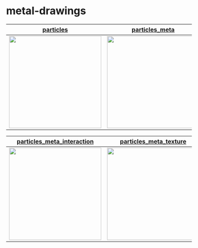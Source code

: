 # metal-drawings

<a href="./particles">particles</a> | <a href="./particles_meta">particles_meta</a>
:---: | :---:
<kbd><img src="https://user-images.githubusercontent.com/5572875/85184272-17c2c600-b2ca-11ea-89e9-59b685912819.gif" width="250"></kbd> | <kbd><img src="https://user-images.githubusercontent.com/5572875/85184225-f3ff8000-b2c9-11ea-9c35-242de86168bd.gif" width="250"></kbd>

| <a href="./particles_meta_interaction">particles_meta_interaction</a> | <a href="./particles_meta_texture">particles_meta_texture</a> |
:---: | :---: 
<kbd><img src="https://user-images.githubusercontent.com/5572875/85055493-99d2c200-b1d8-11ea-90be-7aeea30188b8.gif" width="250"></kbd> | <kbd><img src="https://user-images.githubusercontent.com/5572875/86887282-44cd0080-c133-11ea-8903-d05a490e59cb.gif" width="250"></kbd>
